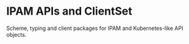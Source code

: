 # IPAM APIs and ClientSet
Scheme, typing and client packages for IPAM and Kubernetes-like API objects.
